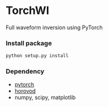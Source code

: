 # TorchWI
Full waveform inversion using PyTorch

### Install package

```sh
python setup.py install
```

### Dependency
- [pytorch](https://pytorch.org)
- [horovod](https://horovod.ai)
- numpy, scipy, matplotlib

